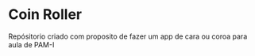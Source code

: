 <h1>Coin Roller</h1>

<p>Repósitorio criado com proposito de fazer um app de cara ou coroa para aula de PAM-I</p>
